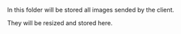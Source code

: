 In this folder will be stored all images sended by the client.

They will be resized and stored here.